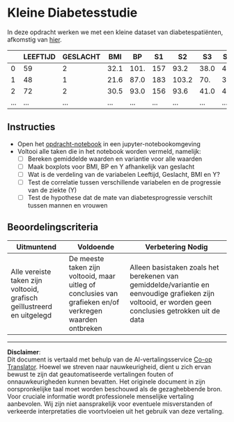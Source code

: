 <!--
CO_OP_TRANSLATOR_METADATA:
{
  "original_hash": "01d1b493e8b51a6ebb42524f6b1bcfff",
  "translation_date": "2025-08-28T15:48:27+00:00",
  "source_file": "1-Introduction/04-stats-and-probability/assignment.md",
  "language_code": "nl"
}
-->
# Kleine Diabetesstudie

In deze opdracht werken we met een kleine dataset van diabetespatiënten, afkomstig van [hier](https://www4.stat.ncsu.edu/~boos/var.select/diabetes.html).

|   | LEEFTIJD | GESLACHT | BMI | BP | S1 | S2 | S3 | S4 | S5 | S6 | Y  |
|---|----------|----------|-----|----|----|----|----|----|----|----|----|
| 0 | 59       | 2        | 32.1| 101.| 157 | 93.2| 38.0| 4. | 4.8598 | 87 | 151 |
| 1 | 48       | 1        | 21.6| 87.0| 183 | 103.2| 70. | 3. | 3.8918 | 69 | 75  |
| 2 | 72       | 2        | 30.5| 93.0| 156 | 93.6| 41.0| 4.0| 4. | 85 | 141 |
| ... | ...    | ...      | ... | ... | ... | ... | ... | ... | ... | ... | ... |

## Instructies

* Open het [opdracht-notebook](assignment.ipynb) in een jupyter-notebookomgeving
* Voltooi alle taken die in het notebook worden vermeld, namelijk:
   * [ ] Bereken gemiddelde waarden en variantie voor alle waarden
   * [ ] Maak boxplots voor BMI, BP en Y afhankelijk van geslacht
   * [ ] Wat is de verdeling van de variabelen Leeftijd, Geslacht, BMI en Y?
   * [ ] Test de correlatie tussen verschillende variabelen en de progressie van de ziekte (Y)
   * [ ] Test de hypothese dat de mate van diabetesprogressie verschilt tussen mannen en vrouwen
   
## Beoordelingscriteria

Uitmuntend | Voldoende | Verbetering Nodig
--- | --- | -- |
Alle vereiste taken zijn voltooid, grafisch geïllustreerd en uitgelegd | De meeste taken zijn voltooid, maar uitleg of conclusies van grafieken en/of verkregen waarden ontbreken | Alleen basistaken zoals het berekenen van gemiddelde/variantie en eenvoudige grafieken zijn voltooid, er worden geen conclusies getrokken uit de data

---

**Disclaimer**:  
Dit document is vertaald met behulp van de AI-vertalingsservice [Co-op Translator](https://github.com/Azure/co-op-translator). Hoewel we streven naar nauwkeurigheid, dient u zich ervan bewust te zijn dat geautomatiseerde vertalingen fouten of onnauwkeurigheden kunnen bevatten. Het originele document in zijn oorspronkelijke taal moet worden beschouwd als de gezaghebbende bron. Voor cruciale informatie wordt professionele menselijke vertaling aanbevolen. Wij zijn niet aansprakelijk voor eventuele misverstanden of verkeerde interpretaties die voortvloeien uit het gebruik van deze vertaling.